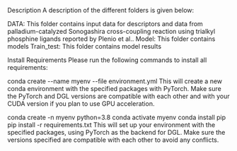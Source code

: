 Description
A description of the different folders is given below:

DATA: This folder contains input data for descriptors and data from palladium-catalyzed Sonogashira cross-coupling reaction using trialkyl phosphine ligands reported by Plenio et al..
Model: This folder contains models
Train_test: This folder contains model results

Install Requirements
Please run the following commands to install all requirements:

conda create --name myenv --file environment.yml
This will create a new conda environment with the specified packages with PyTorch. Make sure the PyTorch and DGL versions are compatible with each other and with your CUDA version if you plan to use GPU acceleration.

conda create -n myenv python=3.8
conda activate myenv
conda install pip
pip install -r requirements.txt
This will set up your environment with the specified packages, using PyTorch as the backend for DGL. Make sure the versions specified are compatible with each other to avoid any conflicts.
